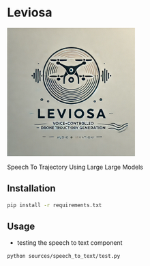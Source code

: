 # Leviosa

<img src="./logo/leviosa.webp" alt="Leviosa Logo" width="300">

Speech To Trajectory Using Large Large Models


## Installation

```bash
pip install -r requirements.txt
```

## Usage

- testing the speech to text component

```bash
python sources/speech_to_text/test.py
```



